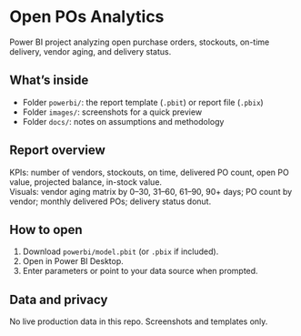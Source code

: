 # Open POs Analytics

Power BI project analyzing open purchase orders, stockouts, on-time delivery, vendor aging, and delivery status.

## What’s inside
- Folder `powerbi/`: the report template (`.pbit`) or report file (`.pbix`)
- Folder `images/`: screenshots for a quick preview
- Folder `docs/`: notes on assumptions and methodology

## Report overview
KPIs: number of vendors, stockouts, on time, delivered PO count, open PO value, projected balance, in-stock value.  
Visuals: vendor aging matrix by 0–30, 31–60, 61–90, 90+ days; PO count by vendor; monthly delivered POs; delivery status donut.

## How to open
1. Download `powerbi/model.pbit` (or `.pbix` if included).
2. Open in Power BI Desktop.
3. Enter parameters or point to your data source when prompted.

## Data and privacy
No live production data in this repo. Screenshots and templates only.
